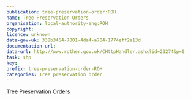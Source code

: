 ```yaml
---
publication: tree-preservation-order:ROH
name: Tree Preservation Orders
organisation: local-authority-eng:ROH
copyright: 
licence: unknown
data-gov-uk: 338b3464-7001-4da4-a704-1774eff2a13d
documentation-url: 
data-url: http://www.rother.gov.uk/CHttpHandler.ashx?id=23274&p=0
task: shp
key: 
prefix: tree-preservation-order-ROH
categories: Tree preservation order
---
```


Tree Preservation Orders

